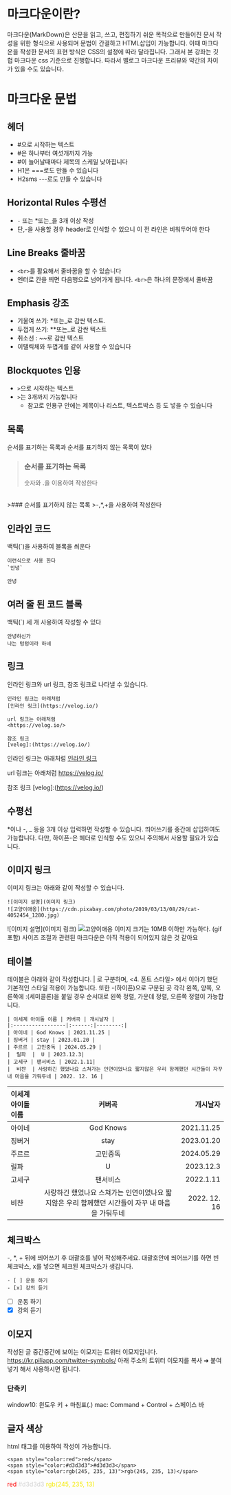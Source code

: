 # 마크다운이란?
마크다운(MarkDown)은 산문을 읽고, 쓰고, 편집하기 쉬운 목적으로 만들어진 문서 작성을 위한 형식으로 사용되며 문법이 간결하고 HTML삽입이 가능합니다.
이때 마크다운을 작성한 문서의 표현 방식은 CSS의 설정에 따라 달라집니다. 그래서 본 강좌는 깃헙 마크다운 css 기준으로 진행합니다. 따라서 밸로그 마크다운 프리뷰와 약간의 차이가 있을 수도 있습니다.
# 마크다운 문법
## 헤더
* #으로 시작하는 텍스트
* #은 하나부터 여섯개까지 가능
* #이 늘어날때마다 제목의 스케일 낮아집니다
* H1은 ===로도 만들 수 있습니다
* H2sms ---로도 만들 수 있습니다

## Horizontal Rules 수평선
* `-` 또는 *또는_을 3개 이상 작성
* 단,-을 사용할 경우 header로 인식할 수 있으니 이 전 라인은 비워두어야 한다

## Line Breaks 줄바꿈
* `<br>`를 활요해서 줄바꿈을 할 수 있습니다
* 엔터로 칸을 띄면 다음행으로 넘어가게 됩니다. `<br>`은 하나의 문장에서 줄바꿈

## Emphasis 강조
* 기울여 쓰기: *또는_로 감싼 텍스트.
* 두껍게 쓰기: **또는_로 감싼 텍스트
* 취소선 : ~~로 감싼 텍스트
* 이탤릭체와 두껍게를 같이 사용할 수 있습니다

## Blockquotes 인용
* `>`으로 시작하는 텍스트
* `>`는 3개까지 가능합니다
	* 참고로 인용구 안에는 제목이나 리스트, 텍스트박스 등 도 넣을 수 있습니다

## 목록
순서를 표기하는 목록과 순서를 표기하지 않는 목록이 있다
>### 순서를 표기하는 목록
> 숫자와 .을 이용하여 작성한다
<br>
>### 순서를 표기하지 않는 목록
>-,*,+을 사용하여 작성한다

## 인라인 코드
백틱(`)을 사용하여 블록을 씌운다
```
이런식으로 사용 한다
`안녕`
```
`안녕`

## 여러 줄 된 코드 블록
백틱(`) 세 개 사용하여 작성할 수 있다
```
안녕하신가
나는 텅텅이라 하네
```

## 링크
인라인 링크와 url 링크, 참조 링크로 나타낼 수 있습니다.
```
인라인 링크는 아래처럼
[인라인 링크](https://velog.io/)

url 링크는 아래처럼
<https://velog.io/>

참조 링크
[velog]:(https://velog.io/)
```
인라인 링크는 아래처럼
[인라인 링크](https://velog.io/)

url 링크는 아래처럼
<https://velog.io/>

참조 링크
[velog]:(https://velog.io/)

## 수평선
*이나 -, _ 등을 3개 이상 입력하면 작성할 수 있습니다.
띄어쓰기를 중간에 삽입하여도 가능합니다. 다만, 하이픈-은 헤더로 인식할 수도 있으니 주의해서 사용할 필요가 있습니다.

## 이미지 링크
이미지 링크는 아래와 같이 작성할 수 있습니다.
```
![이미지 설명](이미지 링크)
![고양이애옹](https://cdn.pixabay.com/photo/2019/03/13/08/29/cat-4052454_1280.jpg)
```
![이미지 설명](이미지 링크)
![고양이애옹](https://cdn.pixabay.com/photo/2019/03/13/08/29/cat-4052454_1280.jpg)
이미지 크기는 10MB 이하만 가능하다. (gif 포함)
사이즈 조절과 관련된 마크다운은 아직 적용이 되어있지 않은 것 같아요

## 테이블
테이블은 아래와 같이 작성합니다.
| 로 구분하며, <4. 폰트 스타일> 에서 이야기 했던 기본적인 스타일 적용이 가능합니다. 또한 -(하이픈)으로 구분된 곳 각각 왼쪽, 양쪽, 오른쪽에 :(세미콜론)을 붙일 경우 순서대로 왼쪽 정렬, 가운데 정렬, 오른쪽 정렬이 가능합니다.
```
| 이세계 아이돌 이름 | 커버곡 | 개시날자 |
|:-----------------|:------:|--------:|
| 아이네 | God Knows | 2021.11.25 |
| 징버거 | stay | 2023.01.20 |
| 주르르 | 고민중독 | 2024.05.29 |
|  릴파  |  U | 2023.12.3|
| 고세구 | 팬서비스 | 2022.1.11|
|  비챤  | 사랑하긴 했었나요 스쳐가는 인연이었나요 짧지않은 우리 함께했던 시간들이 자꾸 내 마음을 가둬두네 | 2022. 12. 16 |
```
| 이세계 아이돌 이름 | 커버곡 | 개시날자 |
|:-----------------|:------:|--------:|
| 아이네 | God Knows | 2021.11.25  |
| 징버거 | stay | 2023.01.20  |
| 주르르 | 고민중독 | 2024.05.29  |
|  릴파  |  U | 2023.12.3 |
| 고세구 | 팬서비스 | 2022.1.11 |
|  비챤  | 사랑하긴 했었나요 스쳐가는 인연이었나요 짧지않은 우리 함께했던 시간들이 자꾸 내 마음을 가둬두네 | 2022. 12. 16  |

## 체크박스
-, *, + 뒤에 띄어쓰기 후 대괄호를 넣어 작성해주세요. 대괄호안에 띄어쓰기를 하면 빈 체크박스, x를 넣으면 체크된 체크박스가 생깁니다.
```
- [ ] 운동 하기
- [x] 강의 듣기
```
- [ ] 운동 하기
- [x] 강의 듣기

## 이모지
작성된 글 중간중간에 보이는 이모지는 트위터 이모지입니다.
<https://kr.piliapp.com/twitter-symbols/>
아래 주소의 트위터 이모지를 복사 ➜ 붙여넣기 해서 사용하시면 됩니다.
### 단축키
window10: 윈도우 키 + 마침표(.)
mac: Command + Control + 스페이스 바

## 글자 색상
html 태그를 이용하여 작성이 가능합니다.
```
<span style="color:red">red</span>
<span style="color:#d3d3d3">#d3d3d3</span>
<span style="color:rgb(245, 235, 13)">rgb(245, 235, 13)</span>
```
<span style="color:red">red</span>
<span style="color:#d3d3d3">#d3d3d3</span>
<span style="color:rgb(245, 235, 13)">rgb(245, 235, 13)</span>
